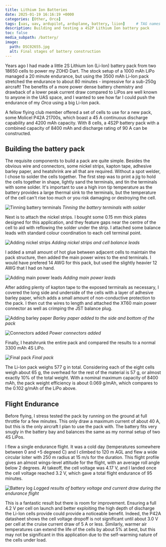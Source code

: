 ```yaml
---
title: Lithium Ion Batteries
date: 2025-01-19 16:16:19 +0000
categories: [Other, Orca]
tags: [uas, uav, ardupilot, arduplane, battery, liion]     # TAG names should always be lowercase
description: Building and testing a 4S2P Lithium Ion battery pack
toc: false
media_subpath: /battery/
image:
  path: DSC02655.jpg
  alt: Final stages of battery construction
---
```


Years ago I had made a little 2S Lithium Ion (Li-Ion) battery pack from two 18650 cells to power my ZOHD Dart. The stock setup of a 1000 mAh LiPo managed a 20 minute endurance, but using the 3500 mAh Li-Ion pack stretched the endurance to about 80 minutes - impressive for a sub-250g aircraft! The benefits of a more power dense battery chemistry and drawback of a lower peak current draw compared to LiPos are well known to anyone in the UAS space, and I wanted to see how far I could push the endurance of my *Orca* using a big Li-Ion pack.

A fellow flying club member offered a set of cells to use for a new pack, some Molicel P42A 21700s, which boast a 45 A continuous discharge capability and 4200 mAh capacity. With 8 cells, a 4S2P battery pack with a combined capacity of 8400 mAh and discharge rating of 90 A can be constructed.

## Building the battery pack

The requisite components to build a pack are quite simple. Besides the obvious wire and connectors, some nickel strips, kapton tape, adhesive barley paper, and heatshrink are all that are required. Without a spot welder, I chose to solder the cells together. The first step was to print a jig to hold the cells together in shape, lightly sand the terminals, and tin the terminals with some solder. It's important to use a high iron tip temperature as the battery provides a large thermal sink to the terminals, but the temperature of the cell can't rise too much or you risk damaging or destroying the cell.

![Tinning battery terminals](DSC02651.jpg)
_Tinning the battery terminals with solder_

Next is to attach the nickel strips. I bought some 0.15 mm thick plates designed for this application, and they feature gaps near the centre of the cell to aid with reflowing the solder under the strip. I attached some balance leads with standard colour coordination to each cell terminal point.

![Adding nickel strips](DSC02652.jpg)
_Adding nickel strips and cell balance leads_

I added a small amount of hot glue between adjacent cells to maintain the pack structure, then added the main power wires to the end terminals. I would have prefered 14 AWG for this pack, but used the slightly heavier 12 AWG that I had on hand.

![Adding main power leads](DSC02653.jpg)
_Adding main power leads_

After adding plenty of kapton tape to the exposed terminals as necessary, I covered the long side and underside of the cells with a layer of adhesive barley paper, which adds a small amount of non-conductive protection to the pack. I then cut the wires to length and attached the XT60 main power connector as well as crimping the JST balance plug.

![Adding barley paper](DSC02654.jpg)
_Barley paper added to the side and bottom of the pack_

![Connectors added](DSC02655.jpg)
_Power connectors added_

Finally, I heatshrunk the entire pack and compared the results to a normal 3300 mAh 4S LiPo.

![Final pack](DSC02656.jpg)
_Final pack_

The Li-Ion pack weighs 577 g in total. Considering each of the eight cells weigh about 65 g, the overhead for the rest of the material is 57 g, or almost exactly 10% of the total weight. With a nominal maximum capacity of 8400 mAh, the pack weight efficiency is about 0.069 g/mAh, which compares to the 0.102 g/mAh of the LiPo above.

## Flight Endurance

Before flying, I stress tested the pack by running on the ground at full throttle for a few minutes. This only draw a maximum current of about 40 A, but this is the only aircraft I plan to use the pack with. The battery fits very snugly in the battery bay and balances the same as my normal setup of two 4S LiPos.

I flew a single endurance flight. It was a cold day (temperatures somewhere between 0 and +5 degreed C) and I climbed to 120 m AGL and flew a wide circular loiter with 250 m radius at 15 m/s for the duration. This flight profile gives an almost wings-level attitude for the flight, with an average roll angle below 2 degrees. At takeoff, the cell voltage was 4.17 V, and I landed once the cell voltage reached 3.2 V, which gave a total flight endurance of 95 minutes.

![Battery log](battery_log.png)
_Logged results of battery voltage and current draw during the endurance flight_

This is a fantastic result but there is room for improvement. Ensuring a full 4.2 V per cell on launch and better exploiting the high depth of discharge the Li-Ion cells provide could provide a noticeable benefit. Indeed, the P42A datasheet shows the cell voltage dropoff is not significant until about 3.0 V per cell at the cruise current draw of 5 A or less. Similarly, warmer air temperatures can extend the life of the cells by about 5% at best, but this may not be significant in this application due to the self-warming nature of the cells under load.